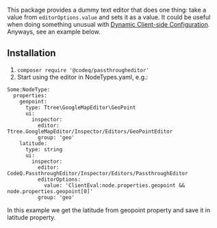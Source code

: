 This package provides a dummy text editor that does one thing: take a value from `editorOptions.value` and sets it as a value.
It could be useful when doing something unusual with [Dynamic Client-side Configuration](Processinghttps://neos.readthedocs.io/en/stable/CreatingASite/NodeTypes/DynamicConfigurationProcessing.html).
Anyways, see an example below.

## Installation

1. `composer require '@codeq/passthrougheditor'`
2. Start using the editor in NodeTypes.yaml, e.g.:

```
Some:NodeType:
  properties:
    geopoint:
      type: Ttree\GoogleMapEditor\GeoPoint
      ui:
        inspector:
          editor: Ttree.GoogleMapEditor/Inspector/Editors/GeoPointEditor
          group: 'geo'
    latitude:
      type: string
      ui:
        inspector:
          editor: CodeQ.PassthroughEditor/Inspector/Editors/PassthroughEditor
          editorOptions:
            value: 'ClientEval:node.properties.geopoint && node.properties.geopoint[0]'
          group: 'geo'
```

In this example we get the latitude from geopoint property and save it in latitude property.
